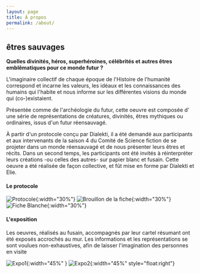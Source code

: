 ```yaml
---
layout: page
title: À propos 
permalink: /about/
---
```


## êtres sauvages

**Quelles divinités, héros, superhéroines, célébrités et autres êtres emblêmatiques pour ce monde futur ?**

L'imaginaire collectif de chaque époque de l'Histoire de l'humanité correspond et incarne les valeurs, les idéaux et les connaissances des humains qui l'habite et nous informe sur les différentes visions du monde qui (co-)existaient. 


Présentée comme de l'archéologie du futur, cette oeuvre est composée d' une série de représentations de créatures, divinités, êtres mythiques ou ordinaires, issus d'un futur réensauvagé.

À partir d'un protocole conçu par Dialekti, il a été demandé aux participants et aux intervenants de la saison 4 du Comité de Science fiction de se projeter dans un monde réensauvagé et de nous présenter leurs êtres et récits. Dans un second temps, les participants ont été invités à réinterpréter leurs créations -ou celles des autres- sur papier blanc et fusain. Cette oeuvre a été réalisée de façon collective, et fût mise en forme par Dialekti et Elie. 

#### Le protocole

![Protocole](/csf4/images/fiche-x.jpeg){:width="30%"}
![Brouillon de la fiche](/csf4/images/fiche-y.jpeg){:width="30%"}
![Fiche Blanche](/csf4/images/fiche-z.jpeg){:width="30%"}


#### L'exposition

Les oeuvres, réalisés au fusain, accompagnés par leur cartel résumant ont été exposés accrochés au mur. Les informations et les représentations se sont voulues non-exhaustives, afin de laisser l'imagination des personnes en visite 

![Expo1](/csf4/images/accroche2.jpeg){:width="45%" }
![Expo2](/csf4/images/accroche1.png){:width="45%" style="float:right"}


